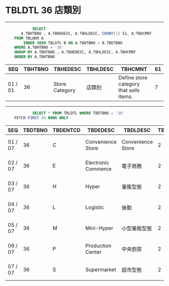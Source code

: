 # TBLDTL 36 店類別 

---

```sql
            SELECT
       A.TBHTBNO , A.TBHEDESC, A.TBHLDESC, COUNT(1) S1, A.TBHCMNT
    FROM TBLHDR A
        INNER JOIN TBLDTL B ON A.TBHTBNO = B.TBDTBNO
    WHERE A.TBHTBNO = '36'
    GROUP BY A.TBHTBNO , A.TBHEDESC, A.TBHLDESC, A.TBHCMNT
    ORDER BY A.TBHTBNO

```

|SEQ|TBHTBNO|TBHEDESC|TBHLDESC|TBHCMNT|S1|
| -- | -- | -- | -- | -- | -- |
|01 / 01|36|Store Category|店類別|Define store category that sells items.|7|


---


```sql
            SELECT * FROM TBLDTL WHERE TBDTBNO = '36'
    FETCH FIRST 40 ROWS ONLY

```

|SEQ|TBDTBNO|TBDENTCD|TBDEDESC|TBDLDESC|TBDACCES|TBDNUM1|TBDNUM2|TBDNUM3|TBDNUM4|TBDCHA1|TBDCHA2|TBDCHA3|TBDCHA4|TBDDAT1|TBDDAT2|TBDCRE|TBDUPD|TBDUSR|
| -- | -- | -- | -- | -- | -- | -- | -- | -- | -- | -- | -- | -- | -- | -- | -- | -- | -- | -- |
|01 / 07|36|C|Convenience Store|Convenience Store|2|null|null|null|null|null|null|null|null|null|null|2018-09-14 15:00:05.0|2018-09-14 15:00:05.0|victorshih|
|02 / 07|36|E|Electronic Commerce|電子商務|2|null|null|null|null|null|null|null|null|null|null|2015-11-05 16:57:45.0|2015-11-05 16:57:45.0|F000033546|
|03 / 07|36|H|Hyper|量販型態|2|null|null|null|null|null|null|null|null|null|null|2009-03-27 00:00:00.0|2015-05-29 19:00:49.0|SSFIX_25550|
|04 / 07|36|L|Logistic|後勤|2|null|null|null|null|null|null|null|null|null|null|2009-03-27 00:00:00.0|2015-05-29 19:00:49.0|SSFIX_25550|
|05 / 07|36|M|Mini-Hyper|小型量販型態|2|null|null|null|null|null|null|null|null|null|null|2009-03-27 00:00:00.0|2022-08-22 15:41:31.0|PMD-8443-pt1|
|06 / 07|36|P|Production Center|中央廚房|2|null|null|null|null|null|null|null|null|null|null|2010-01-28 16:25:15.0|2022-08-22 15:41:31.0|PMD-8443-pt1|
|07 / 07|36|S|Supermarket|超市型態|2|null|null|null|null|null|null|null|null|null|null|2009-03-27 00:00:00.0|2022-08-22 15:41:31.0|PMD-8443-pt1|

